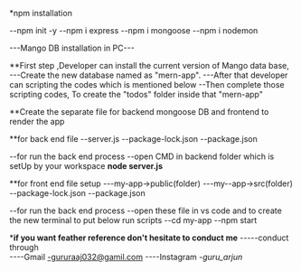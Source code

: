 *npm installation

--npm init -y
--npm i express
--npm i mongoose
--npm i nodemon


---Mango DB installation in PC---

**First step ,Developer can install the current version of Mango data base,
---Create the new database named as "mern-app".
---After that developer can scripting the codes which is mentioned below
--Then complete those scripting codes, To create the "todos" folder inside that "mern-app"

**Create the separate file for backend mongoose DB and frontend to render the app

**for back end file
	--server.js
	--package-lock.json
	--package.json

--for run the back end process
	--open CMD in backend folder which is setUp by your workspace
		**node server.js**

**for front end file setup
	---my-app->public(folder)
	---my--app->src(folder)
	--package-lock.json
	--package.json

--for run the back end process
	--open these file in vs code and to create the new terminal to put below run scripts
		--cd my-app
		--npm start


*****if you want feather reference don't hesitate to conduct me****
-----conduct through   
	----Gmail     -gururaaj032@gamil.com
	----Instagram -_guru_arjun_
	